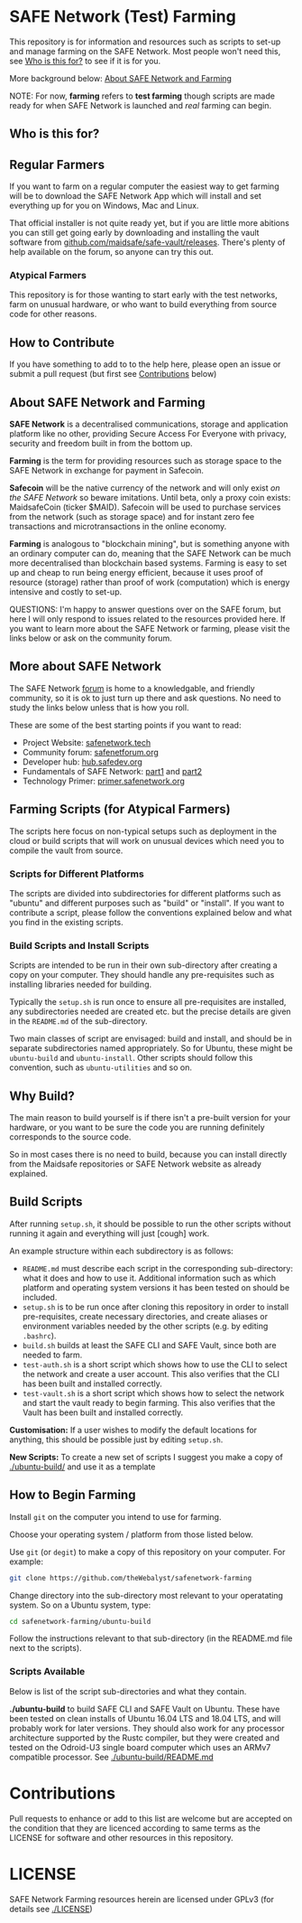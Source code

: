 # SAFE Network (Test) Farming

This repository is for information and resources such as scripts to set-up and manage farming on the SAFE Network. Most people won't need this, see [Who is this for?](#who-is-this-for) to see if it is for you.

More background below: [About SAFE Network and Farming](#about-safe-network-and-farming)

NOTE: For now, **farming** refers to **test farming** though scripts are made ready for when SAFE Network is launched and *real* farming can begin.

## Who is this for?

## Regular Farmers
If you want to farm on a regular computer the easiest way to get farming will be to download the SAFE Network App which will install and set everything up for you on Windows, Mac and Linux.

That official installer is not quite ready yet, but if you are little more abitions you can still get going early by downloading and installing the vault software from [github.com/maidsafe/safe-vault/releases](https://github.com/maidsafe/safe-vault/releases). There's plenty of help available on the forum, so anyone can try this out.

### Atypical Farmers
This repository is for those wanting to start early with the test networks, farm on unusual hardware, or who want to build everything from source code for other reasons.

## How to Contribute
If you have something to add to to the help here, please open an issue or submit a pull request (but first see [Contributions](#contributions) below)

## About SAFE Network and Farming
**SAFE Network** is a decentralised communications, storage and application platform like no other, providing Secure Access For Everyone with privacy, security and freedom built in from the bottom up.

**Farming** is the term for providing resources such as storage space to the SAFE Network in exchange for payment in Safecoin. 

**Safecoin** will be the native currency of the network and will only exist *on the SAFE Network* so beware imitations. Until beta, only a proxy coin exists: MaidsafeCoin (ticker $MAID). Safecoin will be used to purchase services from the network (such as storage space) and for instant zero fee transactions and microtransactions in the online economy.

**Farming** is analogous to "blockchain mining", but is something anyone with an ordinary computer can do, meaning that the SAFE Network can be much more decentralised than blockchain based systems. Farming is easy to set up and cheap to run being energy efficient, because it uses proof of resource (storage) rather than proof of work (computation) which is energy intensive and costly to set-up.

QUESTIONS: I'm happy to answer questions over on the SAFE forum, but here I will only respond to issues related to the resources provided here. If you want to learn more about the SAFE Network or farming, please visit the links below or ask on the community forum.

## More about SAFE Network
The SAFE Network [forum](https://safenetforum.org) is home to a knowledgable, and friendly community, so it is ok to just turn up there and ask questions. No need to study the links below unless that is how you roll.

These are some of the best starting points if you want to read:

- Project Website: [safenetwork.tech](https://safenetwork.tech)
- Community forum: [safenetforum.org](https://safenetforum.org)
- Developer hub: [hub.safedev.org](https://hub.safedev.org/)
- Fundamentals of SAFE Network: [part1](https://safenetforum.org/t/founding-fundamentals-part-1/28615?u=happybeing) and [part2](https://safenetforum.org/t/founding-fundamentals-part-2/28614?u=happybeing)
- Technology Primer: [primer.safenetwork.org](https://primer.safenetwork.org)

## Farming Scripts (for Atypical Farmers)

The scripts here focus on non-typical setups such as deployment in the cloud or build scripts that will work on unusual devices which need you to compile the vault from source.

### Scripts for Different Platforms
The scripts are divided into subdirectories for different platforms such as "ubuntu" and different purposes such as "build" or "install". If you want to contribute a script, please follow the conventions explained below and what you find in the existing scripts.

### Build Scripts and Install Scripts

Scripts are intended to be run in their own sub-directory after creating a copy on your computer. They should handle any pre-requisites such as installing libraries needed for building.

Typically the `setup.sh` is run once to ensure all pre-requisites are installed, any subdirectories needed are created etc. but the precise details are given in the `README.md` of the sub-directory.

Two main classes of script are envisaged: build and install, and should be in separate subdirectories named appropriately. So for Ubuntu, these might be `ubuntu-build` and `ubuntu-install`. Other scripts should follow this convention, such as `ubuntu-utilities` and so on.

## Why Build?
The main reason to build yourself is if there isn't a pre-built version for your hardware, or you want to be sure the code you are running definitely corresponds to the source code.

So in most cases there is no need to build, because you can install directly from the Maidsafe repositories or SAFE Network website as already explained.


## Build Scripts
After running `setup.sh`, it should be possible to run the other scripts without running it again and everything will just [cough] work.

An example structure within each subdirectory is as follows:
- `README.md` must describe each script in the corresponding sub-directory: what it does and how to use it. Additional information such as which platform and operating system versions it has been tested on should be included.
- `setup.sh` is to be run once after cloning this repository in order to install pre-requisites, create necessary directories, and create aliases or environment variables needed by the other scripts (e.g. by editing `.bashrc`).
- `build.sh` builds at least the SAFE CLI and SAFE Vault, since both are needed to farm.
- `test-auth.sh` is a short script which shows how to use the CLI to select the network and create a user account. This also verifies that the CLI has been built and installed correctly.
- `test-vault.sh` is a short script which shows how to select the network and start the vault ready to begin farming. This also verifies that the Vault has been built and installed correctly.

**Customisation:** If a user wishes to modify the default locations for anything, this should be possible just by editing `setup.sh`.

**New Scripts:** To create a new set of scripts I suggest you make a copy of [./ubuntu-build/](./ubuntu-build) and use it as a template


## How to Begin Farming
Install `git` on the computer you intend to use for farming.

Choose your operating system / platform from those listed below.

Use `git` (or `degit`) to make a copy of this repository on your computer. For example:
```bash
git clone https://github.com/theWebalyst/safenetwork-farming
```
Change directory into the sub-directory most relevant to your operatating system. So on a Ubuntu system, type:

```bash
cd safenetwork-farming/ubuntu-build
```

Follow the instructions relevant to that sub-directory (in the README.md file next to the scripts).

### Scripts Available

Below is list of the script sub-directories and what they contain.

**./ubuntu-build** to build SAFE CLI and SAFE Vault on Ubuntu. These have been tested on clean installs of Ubuntu 16.04 LTS and 18.04 LTS, and will probably work for later versions. They should also work for any processor architecture supported by the Rustc compiler, but they were created and tested on the Odroid-U3 single board computer which uses an ARMv7 compatible processor. See [./ubuntu-build/README.md](./ubuntu-build/README.md)


# Contributions

Pull requests to enhance or add to this list are welcome but are accepted on the condition that they are licenced according to same terms as the LICENSE for software and other resources in this repository.

# LICENSE

SAFE Network Farming resources herein are licensed under GPLv3 (for details see [./LICENSE](./LICENSE))
